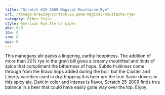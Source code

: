 ```yaml
---
title: "Scratch #25 2009 Magical Moustache Rye"
url: /troegs-brewing/scratch-25-2009-magical-moustache-rye/
category: Other Style
style: American Rye Ale or Lager
abv: 6.5
ibu: 0
srm: 0
upc: 0
---
```

This mahogany ale packs a lingering, earthy hoppiness. The addition of more than 20% rye to the grain bill gives a creamy mouthfeel and hints of spice that compliment the bitterness of hops. Subtle fruitiness come through from the Bravo hops added during the boil, but the Cluster and Liberty varieties used in dry-hopping this beer are the true flavor drivers in this spicy ale. Dark in color and intense is flavor, Scratch 25-2009 finds true balance in a beer that could have easily gone way over the top. Enjoy.
